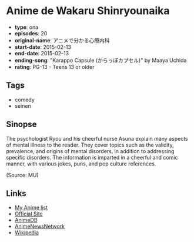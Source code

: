 # Anime de Wakaru Shinryounaika

-   **type**: ona
-   **episodes**: 20
-   **original-name**: アニメで分かる心療内科
-   **start-date**: 2015-02-13
-   **end-date**: 2015-02-13
-   **ending-song**: "Karappo Capsule (からっぽカプセル)" by Maaya Uchida
-   **rating**: PG-13 - Teens 13 or older

## Tags

-   comedy
-   seinen

## Sinopse

The psychologist Ryou and his cheerful nurse Asuna explain many aspects of mental illness to the reader. They cover topics such as the validity, prevalence, and origins of mental disorders, in addition to addressing specific disorders. The information is imparted in a cheerful and comic manner, with various jokes, puns, and pop culture references.

(Source: MU)

## Links

-   [My Anime list](https://myanimelist.net/anime/27911/Anime_de_Wakaru_Shinryounaika)
-   [Official Site](http://www.mental-anime.jp/)
-   [AnimeDB](http://anidb.info/perl-bin/animedb.pl?show=anime&aid=10877)
-   [AnimeNewsNetwork](http://www.animenewsnetwork.com/encyclopedia/anime.php?id=16441)
-   [Wikipedia](http://ja.wikipedia.org/wiki/%E3%83%9E%E3%83%B3%E3%82%AC%E3%81%A7%E5%88%86%E3%81%8B%E3%82%8B%E5%BF%83%E7%99%82%E5%86%85%E7%A7%91)
